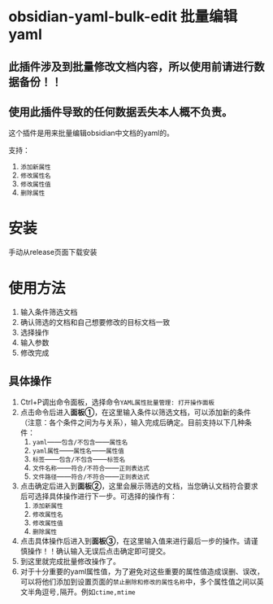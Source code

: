 # obsidian-yaml-bulk-edit 批量编辑yaml

## 此插件涉及到批量修改文档内容，所以使用前请进行数据备份！！

## 使用此插件导致的任何数据丢失本人概不负责。

这个插件是用来批量编辑obsidian中文档的yaml的。

支持：

1. `添加新属性`
2. `修改属性名`
3. `修改属性值`
4. `删除属性`

# 安装

手动从release页面下载安装

# 使用方法

1. 输入条件筛选文档
2. 确认筛选的文档和自己想要修改的目标文档一致
3. 选择操作
4. 输入参数
5. 修改完成

## 具体操作

1. Ctrl+P调出命令面板，选择命令`YAML属性批量管理: 打开操作面板`
2. 点击命令后进入**面板①**，在这里输入条件以筛选文档，可以添加新的条件（注意：各个条件之间为与关系），输入完成后确定。目前支持以下几种条件：
   1. `yaml`——`包含/不包含`——`属性名`
   2. `yaml属性`——`属性名`——`属性值`
   3. `标签`——`包含/不包含`——`标签名`
   4. `文件名称`——`符合/不符合`——`正则表达式`
   5. `文件路径`——`符合/不符合`——`正则表达式`
3. 点击确定后进入到**面板②**，这里会展示筛选的文档，当您确认文档符合要求后可选择具体操作进行下一步。可选择的操作有：
   1. `添加新属性`
   2. `修改属性名`
   3. `修改属性值`
   4. `删除属性`
4. 点击具体操作后进入到**面板③**，在这里输入值来进行最后一步的操作。请谨慎操作！！确认输入无误后点击确定即可提交。
5. 到这里就完成批量修改操作了。
6. 对于十分重要的yaml属性值，为了避免对这些重要的属性值造成误删、误改，可以将他们添加到设置页面的`禁止删除和修改的属性名称`中，多个属性值之间以英文半角逗号`,`隔开。例如`ctime,mtime`

